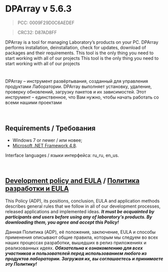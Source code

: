﻿# DPArray v 5.6.3
> PCC: 0009F29D0C6AEDEF

> CRC32: D87AD8FF



DPArray is a tool for managing Laboratory’s products on your PC.
DPArray performs installation, deinstallation, check for updates, download of packages and their requirements. This tool is the only thing you need to start working with all of our projects
This tool is the only thing you need to start working with all of our projects

#

DPArray – инструмент развёртывания, созданный для управления продуктами Лаборатории.
DPArray выполняет установку, удаление, проверку обновлений, загрузку пакетов и их зависимостей.
Этот инструмент – единственное, что Вам нужно, чтобы начать работать со всеми нашими проектами

&nbsp;



## Requirements / Требования

- Windows 7 or newer / или новее;
- [Microsoft .NET Framework 4.8](https://go.microsoft.com/fwlink/?linkid=2088631).

Interface languages / языки интерфейса: ru_ru, en_us.

&nbsp;



## [Development policy and EULA](https://adslbarxatov.github.io/ADP) / [Политика разработки и EULA](https://adslbarxatov.github.io/ADP/ru)

This Policy (ADP), its positions, conclusion, EULA and application methods
describes general rules that we follow in all of our development processes, released applications and implemented ideas.
***It must be acquainted by participants and users before using any of laboratory’s products.
By downloading them, you agree and accept this Policy!***

Данная Политика (ADP), её положения, заключение, EULA и способы применения
описывают общие правила, которым мы следуем во всех наших процессах разработки, вышедших в релиз приложениях
и реализованных идеях.
***Обязательна к ознакомлению для всех участников и пользователей перед использованием любого из продуктов лаборатории.
Загружая их, вы соглашаетесь и принимаете эту Политику!***
